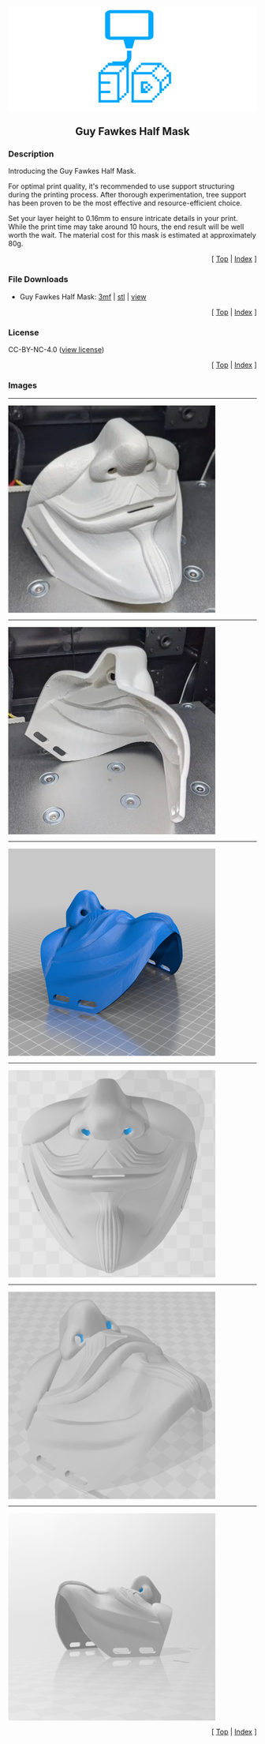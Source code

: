<a name="top"></a>

<div align="center">
  <img align="center" src="../.github/images/3d.png" />
  <h2 align="center">Guy Fawkes Half Mask</h2>
</div>

### Description

Introducing the Guy Fawkes Half Mask.

For optimal print quality, it's recommended to use support structuring during the printing process. After thorough experimentation, tree support has been proven to be the most effective and resource-efficient choice.

Set your layer height to 0.16mm to ensure intricate details in your print. While the print time may take around 10 hours, the end result will be well worth the wait. The material cost for this mask is estimated at approximately 80g.

<p align="right">[ <a href="#top">Top</a> | <a href="../README.md">Index</a> ]</p>

### File Downloads

- Guy Fawkes Half Mask: [3mf][download-3mf] | [stl][download-stl] | [view][view-stl]

<p align="right">[ <a href="#top">Top</a> | <a href="../README.md">Index</a> ]</p>

### License

CC-BY-NC-4.0 ([view license][link-license])

<p align="right">[ <a href="#top">Top</a> | <a href="../README.md">Index</a> ]</p>

### Images

---

<img align="center" src="images/preview_01.png" />

---

<img align="center" src="images/preview_02.png" />

---

<img align="center" src="images/preview_03.png" />

---

<img align="center" src="images/preview_04.png" />

---

<img align="center" src="images/preview_05.png" />

---

<img align="center" src="images/preview_06.png" />

<p align="right">[ <a href="#top">Top</a> | <a href="../README.md">Index</a> ]</p>

<!-- LINKS -->

[link-license]: https://github.com/CodyTolene/3D-Printing/blob/main/Guy%20Fawkes%20Half%20Mask/LICENSE.md

<!-- DOWNLOADS: SET 1 -->

[download-3mf]: https://github.com/CodyTolene/3D-Printing/raw/main/Guy%20Fawkes%20Half%20Mask/Guy%20Fawkes%20Half%20Mask.3mf
[download-stl]: https://github.com/CodyTolene/3D-Printing/raw/main/Guy%20Fawkes%20Half%20Mask/Guy%20Fawkes%20Half%20Mask.stl
[view-stl]: https://github.com/CodyTolene/3D-Printing/blob/main/Guy%20Fawkes%20Half%20Mask/Guy%20Fawkes%20Half%20Mask.stl
